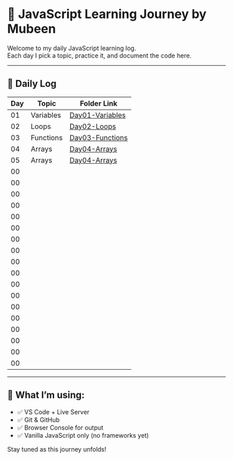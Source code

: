 # 🚀 JavaScript Learning Journey by Mubeen

Welcome to my daily JavaScript learning log.  
Each day I pick a topic, practice it, and document the code here.

---

## 📅 Daily Log

| Day | Topic         | Folder Link |
|-----|---------------|-------------|
| 01  | Variables     | [Day01-Variables](./Day01-Variables/) |
| 02  | Loops         | [Day02-Loops](./Day02-Loops/) |
| 03  | Functions     | [Day03-Functions](./Day03-Functions/) |
| 04  | Arrays        | [Day04-Arrays](./Day04-Arrays/) |
| 05  | Arrays        | [Day04-Arrays](./Day04-Arrays/) |
| 00  |               |                                 |
| 00  |               |                                 |
| 00  |               |                                 |
| 00  |               |                                 |
| 00  |               |                                 |
| 00  |               |                                 |
| 00  |               |                                 |
| 00  |               |                                 |
| 00  |               |                                 |
| 00  |               |                                 |
| 00  |               |                                 |
| 00  |               |                                 |
| 00  |               |                                 |
| 00  |               |                                 |
| 00  |               |                                 |
| 00  |               |                                 |
| 00  |               |                                 |
| 00  |               |                                 |
---

## 📌 What I’m using:
- ✅ VS Code + Live Server
- ✅ Git & GitHub
- ✅ Browser Console for output
- ✅ Vanilla JavaScript only (no frameworks yet)

Stay tuned as this journey unfolds!

